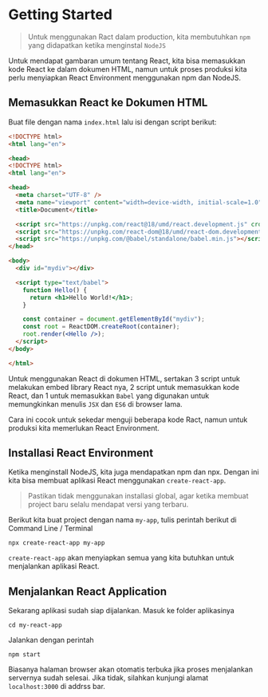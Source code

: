 # Getting Started

> Untuk menggunakan Ract dalam production, kita membutuhkan <code>npm</code> yang didapatkan ketika menginstal <code>NodeJS</code>

Untuk mendapat gambaran umum tentang React, kita bisa memasukkan kode React ke dalam dokumen HTML, namun untuk proses produksi kita perlu menyiapkan React Environment menggunakan npm dan NodeJS.

## Memasukkan React ke Dokumen HTML

Buat file dengan nama <code>index.html</code> lalu isi dengan script berikut:

```html
<!DOCTYPE html>
<html lang="en">

<head>
<!DOCTYPE html>
<html lang="en">

<head>
  <meta charset="UTF-8" />
  <meta name="viewport" content="width=device-width, initial-scale=1.0" />
  <title>Document</title>

  <script src="https://unpkg.com/react@18/umd/react.development.js" crossorigin></script>
  <script src="https://unpkg.com/react-dom@18/umd/react-dom.development.js" crossorigin></script>
  <script src="https://unpkg.com/@babel/standalone/babel.min.js"></script>
</head>

<body>
  <div id="mydiv"></div>

  <script type="text/babel">
    function Hello() {
      return <h1>Hello World!</h1>;
    }

    const container = document.getElementById("mydiv");
    const root = ReactDOM.createRoot(container);
    root.render(<Hello />);
  </script>
</body>

</html>
```

Untuk menggunakan React di dokumen HTML, sertakan 3 script untuk melakukan embed library React nya, 2 script untuk memasukkan kode React, dan 1 untuk memasukkan <code>Babel</code> yang digunakan untuk memungkinkan menulis <code>JSX</code> dan <code>ES6</code> di browser lama.

Cara ini cocok untuk sekedar menguji beberapa kode Ract, namun untuk produksi kita memerlukan React Environment.

## Installasi React Environment

Ketika menginstall NodeJS, kita juga mendapatkan npm dan npx. Dengan ini kita bisa membuat aplikasi React menggunakan <code>create-react-app</code>.

> Pastikan tidak menggunakan installasi global, agar ketika membuat project baru selalu mendapat versi yang terbaru.

Berikut kita buat project dengan nama <code>my-app</code>, tulis perintah berikut di Command Line / Terminal

```
npx create-react-app my-app
```

<code>create-react-app</code> akan menyiapkan semua yang kita butuhkan untuk menjalankan aplikasi React.

## Menjalankan React Application

Sekarang aplikasi sudah siap dijalankan. Masuk ke folder aplikasinya

```
cd my-react-app
```

Jalankan dengan perintah

```
npm start
```

Biasanya halaman browser akan otomatis terbuka jika proses menjalankan servernya sudah selesai. Jika tidak, silahkan kunjungi alamat <code>localhost:3000</code> di addrss bar.